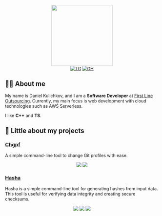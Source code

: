 <div id="header" align="center">
  <img src="https://media.giphy.com/media/fwbzI2kV3Qrlpkh59e/giphy.gif" width="200"/>
</div>

<div id="badges" align="center">
    <a href="https://t.me/dxack" target="_blank"><img src="https://img.shields.io/badge/Telegram-blue?logo=telegram&logoColor=white&style=for-the-badge" alt="TG" /></a>
    <a href="https://github.com/kulichkoff" target="_blank"><img src="https://img.shields.io/badge/Github-grey?logo=github&logoColor=white&style=for-the-badge" alt="GH" /></a>
</div>

## :technologist: About me

My name is Daniel Kulichkov, and I am a **Software Developer** at [First Line Outsourcing](https://www.flo.team/ru/).
Currently, my main focus is web development with cloud technologies such as AWS Serverless.

I like **C++** and **TS**.

## :notebook: Little about my projects

### [Chgpf](https://github.com/kulichkoff/chgpf)

A simple command-line tool to change Git profiles with ease.

<div align="center">
  <img src="https://img.shields.io/github/release/kulichkoff/chgpf" />
  <img src="https://img.shields.io/github/last-commit/kulichkoff/chgpf" />
</div>

### [Hasha](https://github.com/kulichkoff/hasha)

Hasha is a simple command-line tool for generating hashes from input data.
This tool is useful for verifying data integrity and creating secure checksums.

<div align="center">
  <img src="https://img.shields.io/github/release/kulichkoff/hasha" />
  <img src="https://img.shields.io/github/last-commit/kulichkoff/hasha" />
  <img src="https://img.shields.io/github/license/kulichkoff/hasha" />
</div>
